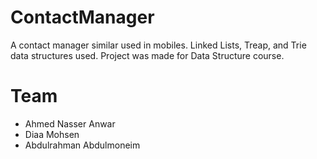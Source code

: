 # ContactManager
A contact manager similar used in mobiles. Linked Lists, Treap, and Trie data structures used. Project was made for Data Structure course.

# Team
- Ahmed Nasser Anwar
- Diaa Mohsen
- Abdulrahman Abdulmoneim
